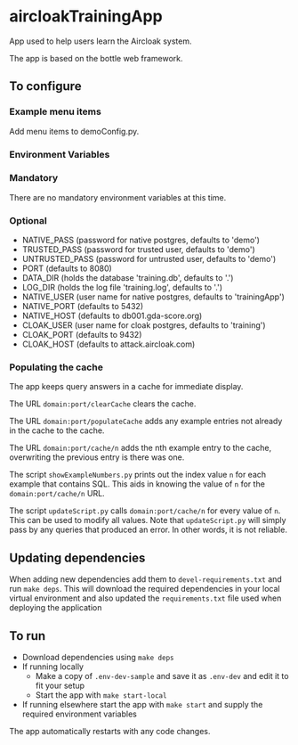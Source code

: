 # aircloakTrainingApp
App used to help users learn the Aircloak system.

The app is based on the bottle web framework.

## To configure

### Example menu items
Add menu items to demoConfig.py.

### Environment Variables

### Mandatory
There are no mandatory environment variables at this time.

### Optional
* NATIVE_PASS (password for native postgres, defaults to 'demo')
* TRUSTED_PASS (password for trusted user, defaults to 'demo')
* UNTRUSTED_PASS (password for untrusted user, defaults to 'demo')
* PORT (defaults to 8080)
* DATA_DIR (holds the database 'training.db', defaults to '.')
* LOG_DIR (holds the log file 'training.log', defaults to '.')
* NATIVE_USER (user name for native postgres, defaults to 'trainingApp')
* NATIVE_PORT (defaults to 5432)
* NATIVE_HOST (defaults to db001.gda-score.org)
* CLOAK_USER (user name for cloak postgres, defaults to 'training')
* CLOAK_PORT (defaults to 9432)
* CLOAK_HOST (defaults to attack.aircloak.com)


### Populating the cache
The app keeps query answers in a cache for immediate display.

The URL `domain:port/clearCache` clears the cache.

The URL `domain:port/populateCache` adds any example entries not already in the cache to the cache.

The URL `domain:port/cache/n` adds the nth example entry to the cache, overwriting the previous entry is there was one.

The script `showExampleNumbers.py` prints out the index value `n` for each example that contains SQL. This aids in knowing the value of `n` for the `domain:port/cache/n` URL.

The script `updateScript.py` calls `domain:port/cache/n` for every value of `n`. This can be used to modify all values. Note that `updateScript.py` will simply pass by any queries that produced an error. In other words, it is not reliable.

## Updating dependencies

When adding new dependencies add them to `devel-requirements.txt` and run `make deps`.
This will download the required dependencies in your local virtual environment and also
updated the `requirements.txt` file used when deploying the application

## To run

- Download dependencies using `make deps`
- If running locally
  - Make a copy of `.env-dev-sample` and save it as `.env-dev` and edit it to fit your setup
  - Start the app with `make start-local`
- If running elsewhere start the app with `make start` and supply the required environment variables

The app automatically restarts with any code changes.

